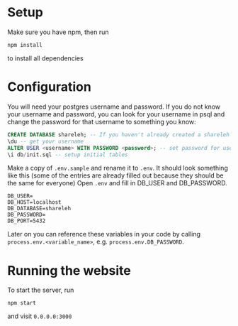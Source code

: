 # Setup
Make sure you have npm, then run
```
npm install
```
to install all dependencies

# Configuration
You will need your postgres username and password. If you do not know your username and password, you can look for your username in psql and change the password for that username to something you know:
```sql
CREATE DATABASE shareleh; -- If you haven't already created a shareleh database
\du -- get your username
ALTER USER <username> WITH PASSWORD <password>; -- set password for username (if you have forgotten it)
\i db/init.sql -- setup initial tables
```
Make a copy of `.env.sample` and rename it to `.env`. It should look something like this (some of the entries are already filled out because they should be the same for everyone) Open `.env` and fill in DB_USER and DB_PASSWORD.
```
DB_USER=
DB_HOST=localhost
DB_DATABASE=shareleh
DB_PASSWORD=
DB_PORT=5432
```
Later on you can reference these variables in your code by calling `process.env.<variable_name>`, e.g. `process.env.DB_PASSWORD`.


# Running the website
To start the server, run
```
npm start
```
and visit `0.0.0.0:3000`

